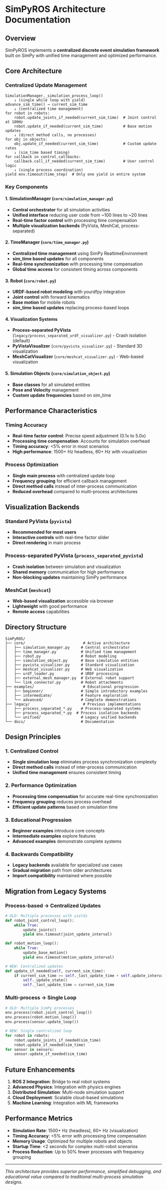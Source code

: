 # SimPyROS Architecture Documentation

## Overview
SimPyROS implements a **centralized discrete event simulation framework** built on SimPy with unified time management and optimized performance.

## Core Architecture

### Centralized Update Management
```
SimulationManager._simulation_process_loop()
    ↓ (single while loop with yield)
advance_sim_time() → current_sim_time
    ↓ (centralized time management)
for robot in robots:
    robot.update_joints_if_needed(current_sim_time)  # Joint control at 100Hz
    robot.update_if_needed(current_sim_time)         # Base motion updates
    ↓ (direct method calls, no processes)
for obj in objects:
    obj.update_if_needed(current_sim_time)           # Custom update rates
    ↓ (sim_time based timing)
for callback in control_callbacks:
    callback.call_if_needed(current_sim_time)        # User control logic
    ↓ (single process coordination)
yield env.timeout(time_step)  # Only one yield in entire system
```

### Key Components

#### 1. SimulationManager (`core/simulation_manager.py`)
- **Central orchestrator** for all simulation activities
- **Unified interface** reducing user code from ~100 lines to ~20 lines
- **Real-time factor control** with processing time compensation
- **Multiple visualization backends** (PyVista, MeshCat, process-separated)

#### 2. TimeManager (`core/time_manager.py`)
- **Centralized time management** using SimPy RealtimeEnvironment
- **sim_time based updates** for all components
- **Real-time synchronization** with processing time compensation
- **Global time access** for consistent timing across components

#### 3. Robot (`core/robot.py`)
- **URDF-based robot modeling** with yourdfpy integration
- **Joint control** with forward kinematics
- **Base motion** for mobile robots
- **sim_time based updates** replacing process-based loops

#### 4. Visualization Systems
- **Process-separated PyVista** (`legacy/process_separated_urdf_visualizer.py`) - Crash isolation (default)
- **PyVistaVisualizer** (`core/pyvista_visualizer.py`) - Standard 3D visualization
- **MeshCatVisualizer** (`core/meshcat_visualizer.py`) - Web-based visualization

#### 5. Simulation Objects (`core/simulation_object.py`)
- **Base classes** for all simulated entities
- **Pose and Velocity** management
- **Custom update frequencies** based on sim_time

## Performance Characteristics

### Timing Accuracy
- **Real-time factor control**: Precise speed adjustment (0.1x to 5.0x)
- **Processing time compensation**: Accounts for simulation overhead
- **Timing accuracy**: <5% error in most scenarios
- **High performance**: 1500+ Hz headless, 60+ Hz with visualization

### Process Optimization
- **Single main process** with centralized update loop
- **Frequency grouping** for efficient callback management
- **Direct method calls** instead of inter-process communication
- **Reduced overhead** compared to multi-process architectures

## Visualization Backends

### Standard PyVista (`pyvista`)
- **Recommended for most users**
- **Interactive controls** with real-time factor slider
- **Direct rendering** in main process

### Process-separated PyVista (`process_separated_pyvista`)
- **Crash isolation** between simulation and visualization
- **Shared memory** communication for high performance
- **Non-blocking updates** maintaining SimPy performance

### MeshCat (`meshcat`)
- **Web-based visualization** accessible via browser
- **Lightweight** with good performance
- **Remote access** capabilities


## Directory Structure

```
SimPyROS/
├── core/                          # Active architecture
│   ├── simulation_manager.py     # Central orchestrator
│   ├── time_manager.py           # Unified time management
│   ├── robot.py                  # Robot modeling
│   ├── simulation_object.py      # Base simulation entities
│   ├── pyvista_visualizer.py     # Standard visualization
│   ├── meshcat_visualizer.py     # Web visualization
│   ├── urdf_loader.py            # URDF processing
│   ├── external_mesh_manager.py  # External robot support
│   └── link_connector.py         # Robot attachments
├── examples/                      # Educational progression
│   ├── beginner/                 # Simple introductory examples
│   ├── intermediate/             # Feature exploration
│   └── advanced/                 # Complete demonstrations
├── legacy/                        # Previous implementations
│   ├── process_separated_*.py    # Process-separated systems
│   ├── process_separated_*.py  # Process isolation backends
│   └── unified/                  # Legacy unified backends
└── docs/                         # Documentation
```

## Design Principles

### 1. Centralized Control
- **Single simulation loop** eliminates process synchronization complexity
- **Direct method calls** instead of inter-process communication
- **Unified time management** ensures consistent timing

### 2. Performance Optimization
- **Processing time compensation** for accurate real-time synchronization
- **Frequency grouping** reduces process overhead
- **Efficient update patterns** based on simulation time

### 3. Educational Progression
- **Beginner examples** introduce core concepts
- **Intermediate examples** explore features
- **Advanced examples** demonstrate complete systems

### 4. Backwards Compatibility
- **Legacy backends** available for specialized use cases
- **Gradual migration** path from older architectures
- **Import compatibility** maintained where possible

## Migration from Legacy Systems

### Process-based → Centralized Updates
```python
# OLD: Multiple processes with yields
def robot_joint_control_loop():
    while True:
        update_joints()
        yield env.timeout(joint_update_interval)

def robot_motion_loop():
    while True:
        update_base_motion()
        yield env.timeout(motion_update_interval)

# NEW: Centralized updates
def update_if_needed(self, current_sim_time):
    if current_sim_time >= self._last_update_time + self.update_interval:
        self._update_state()
        self._last_update_time = current_sim_time
```

### Multi-process → Single Loop
```python
# OLD: Multiple SimPy processes
env.process(robot.joint_control_loop())
env.process(robot.motion_loop())
env.process(sensor.update_loop())

# NEW: Single centralized loop
for robot in robots:
    robot.update_joints_if_needed(sim_time)
    robot.update_if_needed(sim_time)
for sensor in sensors:
    sensor.update_if_needed(sim_time)
```

## Future Enhancements

1. **ROS 2 Integration**: Bridge to real robot systems
2. **Advanced Physics**: Integration with physics engines
3. **Distributed Simulation**: Multi-node simulation support
4. **Cloud Deployment**: Scalable cloud-based simulations
5. **Machine Learning**: Integration with ML frameworks

## Performance Metrics

- **Simulation Rate**: 1500+ Hz (headless), 60+ Hz (visualization)
- **Timing Accuracy**: <5% error with processing time compensation
- **Memory Usage**: Optimized for multiple robots and objects
- **Startup Time**: <2 seconds for complex multi-robot scenarios
- **Process Reduction**: Up to 50% fewer processes with frequency grouping

---

*This architecture provides superior performance, simplified debugging, and educational value compared to traditional multi-process simulation designs.*